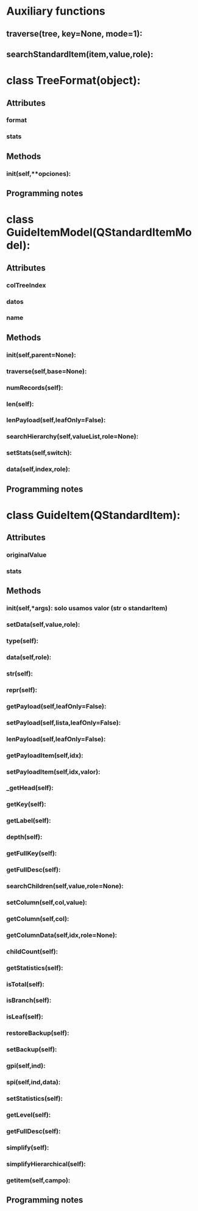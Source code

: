 
# Auxiliary functions

## traverse(tree, key=None, mode=1):
## searchStandardItem(item,value,role):

# class TreeFormat(object):

## Attributes

### format

### stats

## Methods

### __init__(self,**opciones):

## Programming notes    

# class GuideItemModel(QStandardItemModel):

## Attributes

### colTreeIndex

### datos

### name

## Methods

### __init__(self,parent=None):

### traverse(self,base=None):

### numRecords(self):

### len(self):

### lenPayload(self,leafOnly=False):

### searchHierarchy(self,valueList,role=None):

### setStats(self,switch):

### data(self,index,role):

## Programming notes

# class GuideItem(QStandardItem):

## Attributes

### originalValue

### stats

## Methods

### __init__(self,*args):  solo usamos valor (str o standarItem)

### setData(self,value,role):

### type(self):

### data(self,role):

### __str__(self):

### __repr__(self):

### getPayload(self,leafOnly=False):

### setPayload(self,lista,leafOnly=False):

### lenPayload(self,leafOnly=False):

### getPayloadItem(self,idx):

### setPayloadItem(self,idx,valor):

### _getHead(self):

### getKey(self):

### getLabel(self):

### depth(self):

### getFullKey(self):

### getFullDesc(self):

### searchChildren(self,value,role=None):

### setColumn(self,col,value):

### getColumn(self,col):

### getColumnData(self,idx,role=None):

### childCount(self):

### getStatistics(self):

### isTotal(self):

### isBranch(self):

### isLeaf(self):

### restoreBackup(self):

### setBackup(self):

### gpi(self,ind):

### spi(self,ind,data):

### setStatistics(self):

### getLevel(self):

### getFullDesc(self):

### simplify(self):

### simplifyHierarchical(self):

### __getitem__(self,campo):

## Programming notes
